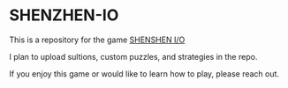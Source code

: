 # SHENZHEN-IO
This is a repository for the game [SHENSHEN I/O](https://www.zachtronics.com/shenzhen-io/)

I plan to upload sultions, custom puzzles, and strategies in the repo.

If you enjoy this game or would like to learn how to play, please reach out.

